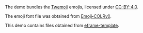The demo bundles the [Twemoji](https://github.com/twitter/twemoji) emojis, licensed under [CC-BY-4.0](https://creativecommons.org/licenses/by/4.0/).

The emoji font file was obtained from [Emoji-COLRv0](https://github.com/Emoji-COLRv0/Emoji-COLRv0/).

This demo contains files obtained from [eframe-template](https://github.com/emilk/eframe_template/).